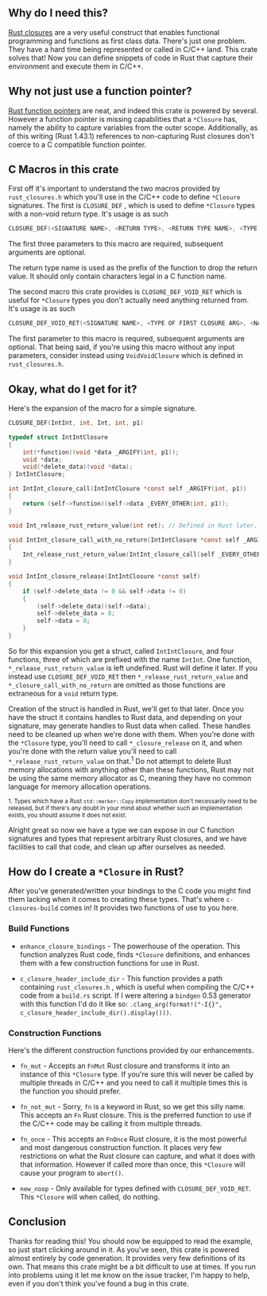 ## Why do I need this?

[Rust closures](https://doc.rust-lang.org/book/ch13-01-closures.html) are a very
useful construct that enables functional programming and functions as first
class data. There's just one problem. They have a hard time being represented or
called in C/C++ land. This crate solves that! Now you can define snippets of
code in Rust that capture their environment and execute them in C/C++.

## Why not just use a function pointer?

[Rust function pointers](https://doc.rust-lang.org/reference/types/function-pointer.html)
are neat, and indeed this crate is powered by several. However a function
pointer is missing capabilities that a `*Closure` has, namely the ability to
capture variables from the outer scope. Additionally, as of this writing (Rust
1.43.1) references to non-capturing Rust closures don't coerce to a C compatible
function pointer.

## C Macros in this crate

First off it's important to understand the two macros provided by
`rust_closures.h` which you'll use in the C/C++ code to define `*Closure`
signatures. The first is `CLOSURE_DEF` , which is used to define `*Closure`
types with a non-void return type. It's usage is as such

``` C
CLOSURE_DEF(<SIGNATURE NAME>, <RETURN TYPE>, <RETURN TYPE NAME>, <TYPE OF FIRST CLOSURE ARG>, <NAME OF FIRST CLOSURE ARG>, <..ADDITIONAL ARGS>)
```

The first three parameters to this macro are required, subsequent arguments are optional.

The return type name is used as the prefix of the function to drop the return value. It should only contain characters legal in a C function name.

The second macro this crate provides is `CLOSURE_DEF_VOID_RET` which is useful
for `*Closure` types you don't actually need anything returned from. It's usage
is as such

``` C
CLOSURE_DEF_VOID_RET(<SIGNATURE NAME>, <TYPE OF FIRST CLOSURE ARG>, <NAME OF FIRST CLOSURE ARG>, <..ADDITIONAL ARGS>)
```

The first parameter to this macro is required, subsequent arguments are
optional. That being said, if you're using this macro without any input
parameters, consider instead using `VoidVoidClosure` which is defined in
`rust_closures.h`.

## Okay, what do I get for it?

Here's the expansion of the macro for a simple signature.

``` C
CLOSURE_DEF(IntInt, int, Int, int, p1)
```

``` C
typedef struct IntIntClosure
{
	int(*function)(void *data _ARGIFY(int, p1));
	void *data;
	void(*delete_data)(void *data);
} IntIntClosure;

int IntInt_closure_call(IntIntClosure *const self _ARGIFY(int, p1))
{
	return (self->function)(self->data _EVERY_OTHER(int, p1));
}

void Int_release_rust_return_value(int ret); // Defined in Rust later.

void IntInt_closure_call_with_no_return(IntIntClosure *const self _ARGIFY(int, p1))
{
	Int_release_rust_return_value(IntInt_closure_call(self _EVERY_OTHER(int, p1)));
}

void IntInt_closure_release(IntIntClosure *const self)
{
	if (self->delete_data != 0 && self->data != 0)
	{
		(self->delete_data)(self->data);
		self->delete_data = 0;
		self->data = 0;
	}
}
```

So for this expansion you get a struct, called `IntIntClosure`, and four
functions, three of which are prefixed with the name `IntInt`. One function,
`*_release_rust_return_value` is left undefined. Rust will define it later.
If you instead use `CLOSURE_DEF_VOID_RET` then `*_release_rust_return_value`
and `*_closure_call_with_no_return` are omitted as those functions are
extraneous for a `void` return type.

Creation of the struct is handled in Rust, we'll get to that later. Once you
have the struct it contains handles to Rust data, and depending on your
signature, may generate handles to Rust data when called. These handles need to
be cleaned up when we're done with them. When you're done with the `*Closure`
type, you'll need to call `*_closure_release` on it, and when you're done with
the return value you'll need to call `*_release_rust_return_value` on
that.<sup>1</sup> Do not attempt to delete Rust memory allocations with anything
other than these functions, Rust may not be using the same memory allocator as
C, meaning they have no common language for memory allocation operations.

<sup>1. Types which have a Rust `std::marker::Copy` implementation don't
necessarily need to be released, but if there's any doubt in your mind about
whether such an implementation exists, you should assume it does not exist.</sup>

Alright great so now we have a type we can expose in our C function signatures
and types that represent arbitrary Rust closures, and we have facilities to
call that code, and clean up after ourselves as needed.

## How do I create a `*Closure` in Rust?

After you've generated/written your bindings to the C code you might find them
lacking when it comes to creating these types. That's where `c-closures-build`
comes in! It provides two functions of use to you here.

### Build Functions

* `enhance_closure_bindings` - The powerhouse of the operation. This function
  analyzes Rust code, finds `*Closure` definitions, and enhances them with a few
  construction functions for use in Rust.

* `c_closure_header_include_dir` - This function provides a path containing
  `rust_closures.h` , which is useful when compiling the C/C++ code from a
  `build.rs` script. If I were altering a `bindgen` 0.53 generator with this
  function I'd do it like so:
  `.clang_arg(format!("-I{}", c_closure_header_include_dir().display()))`.

### Construction Functions

Here's the different construction functions provided by our enhancements.

* `fn_mut` - Accepts an `FnMut` Rust closure and transforms it into an instance
  of this `*Closure` type. If you're sure this will never be called by multiple
  threads in C/C++ and you need to call it multiple times this is the function
  you should prefer.

* `fn_not_mut` - Sorry, `fn` is a keyword in Rust, so we get this silly name.
  This accepts an `Fn` Rust closure. This is the preferred function to use if
  the C/C++ code may be calling it from multiple threads.

* `fn_once` - This accepts an `FnOnce` Rust closure, it is the most powerful and
  most dangerous construction function. It places very few restrictions on what
  the Rust closure can capture, and what it does with that information. However
  if called more than once, this `*Closure` will cause your program to `abort()`.

* `new_noop` - Only available for types defined with `CLOSURE_DEF_VOID_RET`.
  This `*Closure` will when called, do nothing.

## Conclusion

Thanks for reading this! You should now be equipped to read the example, so just
start clicking around in it. As you've seen, this crate is powered almost
entirely by code generation. It provides very few definitions of its own. That
means this crate might be a bit difficult to use at times. If you run into
problems using it let me know on the issue tracker, I'm happy to help, even if
you don't think you've found a bug in this crate.
